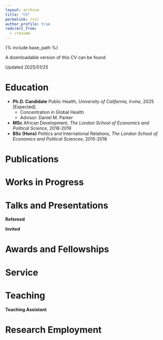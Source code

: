 ```yaml
---
layout: archive
title: "CV"
permalink: /cv/
author_profile: true
redirect_from:
  - /resume
---
```


{% include base_path %}

A downloadable version of this CV can be found 

Updated 2025/01/25

Education
======
* **Ph.D. Candidate** Public Health, *University of California, Irvine*, 2025 [Expected].
  * Concentration in Global Health
  * Advisor: Daniel M. Parker 
* **MSc**  African Development, *The London School of Economics and Political Science*, 2018-2019
* **BSc (Hons)** Politics and International Relations, *The London School of Economics and Political Sciencee*, 2015-2018

Publications
======

Works in Progress
======


Talks and Presentations
======
**Refereed**


**Invited**



Awards and Fellowships
======


Service
======

Teaching
======

**Teaching Assistant**

Research Employment
======



